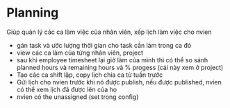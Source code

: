 # Planning

Giúp quản lý các ca làm việc của nhân viên, xếp lịch làm việc cho nvien

- gán task và ước lượng thời gian cho task cần làm trong ca đó
- view các ca làm của từng nhân viên, project
- sau khi employee timesheet lại giờ làm của mình thì có thể so sánh planned hours và remaining hours và % progess (cái này xem ở project)
- Tạo các ca shift lặp, copy lịch chia ca từ tuần trước
- Gửi lịch cho nvien trước khi nó được publish, nếu được published, nvien có thể xem lịch đã được lên của họ
- nvien có the unassigned (set trong config)
